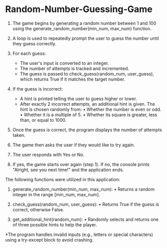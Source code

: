 # Random-Number-Guessing-Game
1. The game begins by generating a random number between 1 and 100 using the generate_random_number(min_num, max_num) function.

2. A loop is used to repeatedly prompt the user to guess the number until they guess correctly.

3. For each guess:
   - The user's input is converted to an integer.
   - The number of attempts is tracked and incremented.
   - The guess is passed to check_guess(random_num, user_guess), which returns True if it matches the target number.

4. If the guess is incorrect:
   - A hint is printed telling the user to guess higher or lower.
   - After exactly 2 incorrect attempts, an additional hint is given. The hint is chosen randomly from:
     • Whether the number is even or odd.
     • Whether it is a multiple of 5.
     • Whether its square is greater, less than, or equal to 1000.

5. Once the guess is correct, the program displays the number of attempts taken.

6. The game then asks the user if they would like to try again.

7. The user responds with Yes or No. 

8. If yes, the game starts over again (step 1). If no, the console prints "Alright, see you next time!" and the application ends. 


The following functions were utilized in this application:

1. generate_random_number(min_num, max_num):
   • Returns a random integer in the range [min_num, max_num].

2. check_guess(random_num, user_guess):
   • Returns True if the guess is correct, otherwise False.

3. get_additional_hint(random_num):
   • Randomly selects and returns one of three possible hints to help the player.

*The program handles invalid inputs (e.g., letters or special characters) using a try-except block to avoid crashing.

 
